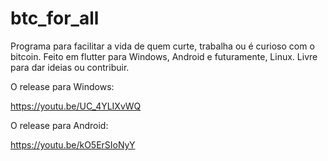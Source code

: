 # btc_for_all

Programa para facilitar a vida de quem curte, trabalha ou é curioso com o bitcoin.
Feito em flutter para Windows, Android e futuramente, Linux.
Livre para dar ideias ou contribuir.

O release para Windows:

https://youtu.be/UC_4YLIXvWQ

O release para Android:

https://youtu.be/kO5ErSIoNyY
